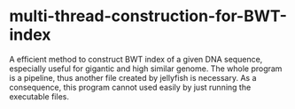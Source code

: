 # multi-thread-construction-for-BWT-index
A efficient method to construct BWT index of a given DNA sequence, especially useful for gigantic and high similar genome.
The whole program is a pipeline, thus another file created by jellyfish is necessary. As a consequence, this program cannot used easily by just running the executable files.

